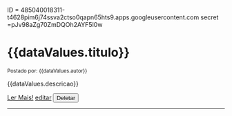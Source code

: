 ID = 485040018311-t4628pim6j74ssva2ctso0qapn65hts9.apps.googleusercontent.com
secret =pJv98aZg70ZmDQOh2AYF5l0w









  <div class="row">
    <div class="col-sm-5">
      <div class="card bg-dark m-3 shadow-lg text-center">
        <div class="card-body px-4 ">
          <h1 class="card-title text-light mb-2">{{dataValues.titulo}}</h1>
          <small class="text-secondary mt-1">Postado por: {{dataValues.autor}}</small>
          <p class="card-text text-info">{{dataValues.descricao}}</p>
          <a href="/posts/{{dataValues.slug}}" class="btn shadow btn-success text-light">Ler Mais!</a>
          <a href="/edit/{{dataValues.id}}" class="btn btn-primary mx-1">editar</a>        
          <button type="button" class="btn btn-danger" data-bs-toggle="modal" data-bs-target="#staticBackdrop">
            Deletar
          </button>
          <hr class="text-light">
        </div>
      </div>
    </div>
  </div>